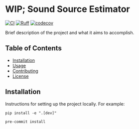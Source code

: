 # WIP; Sound Source Estimator

[![CI](https://github.com/wattai/sound-source-position-estimation/actions/workflows/ci.yml/badge.svg)](https://github.com/wattai/sound-source-position-estimation/actions/workflows/ci.yml)
[![Ruff](https://img.shields.io/endpoint?url=https://raw.githubusercontent.com/astral-sh/ruff/main/assets/badge/v2.json)](https://github.com/astral-sh/ruff)
[![codecov](https://codecov.io/gh/wattai/sound-source-position-estimation/graph/badge.svg?token=NU4916R3R8)](https://codecov.io/gh/wattai/sound-source-position-estimation)

Brief description of the project and what it aims to accomplish.

## Table of Contents

- [Installation](#installation)
- [Usage](#usage)
- [Contributing](#contributing)
- [License](#license)

## Installation

Instructions for setting up the project locally. For example:

```shell
pip install -e ".[dev]"
```

```shell
pre-commit install
```
